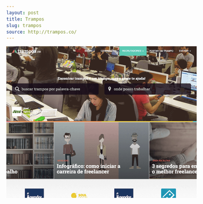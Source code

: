```yaml
---
layout: post
title: Trampos
slug: trampos
source: http://trampos.co/
---
```


<img src="/screenshots/trampos.png" alt="Trampos">
